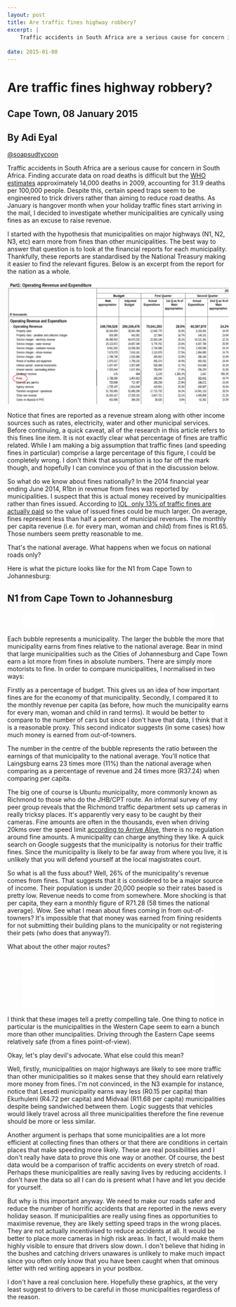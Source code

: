 ```yaml
---
layout: post
title: Are traffic fines highway robbery?
excerpt: |
    Traffic accidents in South Africa are a serious cause for concern in South Africa. In 2009, traffic accidents accounted for 31.9 deaths per 100,000 people. Despite this, certain speed traps seem to be engineered to trick drivers rather than aiming to reduce road deaths. I decided to investigate whether municipalities are cynically using fines as an excuse to raise revenue.
  
date: 2015-01-08
---
```


# Are traffic fines highway robbery?

## Cape Town, 08 January 2015
## By Adi Eyal
[@soapsudtycoon](https://twitter.com/soapsudtycoon)

<style>
    .roadmap {
        max-width: 400px;
        padding: 20px;
        border-radius: 10px;
        background-color: white;
    }
</style>
Traffic accidents in South Africa are a serious cause for concern in South Africa. Finding accurate data on road deaths is difficult but the [WHO estimates](http://www.who.int/iris/bitstream/10665/78256/1/9789241564564_eng.pdf) approximately 14,000 deaths in 2009, accounting for 31.9 deaths per 100,000 people. Despite this, certain speed traps seem to be engineered to trick drivers rather than aiming to reduce road deaths. As January is hangover month when your holiday traffic fines start arriving in the mail, I decided to investigate whether municipalities are cynically using fines as an excuse to raise revenue.

I started with the hypothesis that municipalities on major highways (N1, N2, N3, etc) earn more from fines than other municipalities. The best way to answer that question is to look at the financial reports for each municipality. Thankfully, these reports are standardised by the National Treasury making it easier to find the relevant figures. Below is an excerpt from the report for the nation as a whole.

<img src="/img/traffic-fines/operating-revenue.png"/>

Notice that fines are reported as a revenue stream along with other income sources such as rates, electricity, water and other municipal services. Before continuing, a quick caveat, all of the research in this article refers to this fines line item. It is not exactly clear what percentage of fines are traffic related. While I am making a big assumption that traffic fines (and speeding fines in particular) comprise a large percentage of this figure, I could be completely wrong. I don't think that assumption is too far off the mark though, and hopefully I can convince you of that in the discussion below.

So what do we know about fines nationally? In the 2014 financial year ending June 2014, R1bn in revenue from fines was reported by municipalities. I suspect that this is actual money received by municipalities rather than fines issued. According to [IOL, only 13% of traffic fines are actually paid](http://www.iol.co.za/motoring/industry-news/only-13-percent-of-aarto-fines-paid-1.1558886) so the value of issued fines could be much larger.  On average, fines represent less than half a percent of municipal revenues. The monthly per capita revenue (i.e. for every man, woman and child) from fines is R1.65. Those numbers seem pretty reasonable to me. 

That's the national average. What happens when we focus on national roads only?

Here is what the picture looks like for the N1 from Cape Town to Johannesburg:

## N1 from Cape Town to Johannesburg
<center>
    <div id="n1" class="roadmap" style="max-width:400px; padding:20px;"></div>
</center>

Each bubble represents a municipality. The larger the bubble the more that municipality earns from fines relative to the national average. Bear in mind that large municipalities such as the Cities of Johannesburg and Cape Town earn a lot more from fines in absolute numbers. There are simply more motorists to fine. In order to compare municipalities, I normalised in two ways:

Firstly as a percentage of budget. This gives us an idea of how important fines are for the economy of that municipality. 
Secondly, I compared it to the monthly revenue per capita (as before, how much the municipality earns for every man, woman and child in rand terms). It would be better to compare to the number of cars but since I don't have that data, I think that it is a reasonable proxy. This second indicator suggests (in some cases) how much money is earned from out-of-towners. 

The number in the centre of the bubble represents the ratio between the earnings of that municipality to the national average. You'll notice that Laingsburg earns 23 times more (11%) than the national average when comparing as a percentage of revenue and 24 times more (R37.24) when comparing per capita.

The big one of course is Ubuntu municipality, more commonly known as Richmond to those who do the JHB/CPT route. An informal survey of my peer group reveals that the Richmond traffic department sets up cameras in really tricksy places. It's apparently very easy to be caught by their cameras. Fine amounts are often in the thousands, even when driving 20kms over the speed limit [according to Arrive Alive](http://carinsurance.arrivealive.co.za/does-the-national-road-traffic-act-stipulate-the-amounts-for-traffic-fines.php), there is no regulation around fine amounts. A municipality can charge anything they like. A quick search on Google suggests that the municipality is notorius for their traffic fines. Since the municipality is likely to be far away from where you live, it is unlikely that you will defend yourself at the local magistrates court. 

So what is all the fuss about? Well, 26% of the municipality's revenue comes from fines. That suggests that it is considered to be a major source of income. Their population is under 20,000 people so their rates based is pretty low. Revenue needs to come from somewhere. More shocking is that per capita, they earn a monthly figure of R71.28 (58 times the national average). Wow. See what I mean about fines coming in from out-of-towners? It's impossible that that money was earned from fining residents for not submitting their building plans to the municipality or not registering their pets (who does that anyway?). 

What about the other major routes? 

<center>
    <div id="n2" class="roadmap"></div>
</center>

<center>
    <div id="n3" class="roadmap"></div>
</center>

<center>
    <div id="n1p" class="roadmap"></div>
</center>

I think that these images tell a pretty compelling tale. One thing to notice in particular is the municipalities in the Western Cape seem to earn a bunch more than other muncipalities. Driving through the Eastern Cape seems relatively safe (from a fines point-of-view). 

Okay, let's play devil's advocate. What else could this mean?

Well, firstly, municipalities on major highways are likely to see more traffic than other municipalities so it makes sense that they should earn relatively more money from fines. I'm not convinced, in the N3 example for instance, notice that Lesedi municipality earns way less (R0.15 per capita) than Ekurhuleni (R4.72 per capita) and Midvaal (R11.68 per capita) municipalities despite being sandwiched between them. Logic suggests that vehicles would likely travel across all three municipalities therefore the fine revenue should be more or less similar.

Another argument is perhaps that some municipalities are a lot more efficient at collecting fines than others or that there are conditions in certain places that make speeding more likely. These are real possibilities and I don't really have data to prove this one way or another. Of course, the best data would be a comparison of traffic accidents on every stretch of road. Perhaps these municipalities are really saving lives by reducing accidents. I don't have the data so all I can do is present what I have and let you decide for yourself.

But why is this important anyway. We need to make our roads safer and reduce the number of horrific accidents that are reported in the news every holiday season. If municipalities are really using fines as opportunities to maximise revenue, they are likely setting speed traps in the wrong places. They are not actually incentivised to reduce accidents at all. It would be better to place more cameras in high risk areas. In fact, I would make them highly visible to ensure that drivers slow down. I don't believe that hiding in the bushes and catching drivers unawares is unlikely to make much impact since you often only know that you have been caught when that ominous letter with red writing appears in your postbox.

I don't have a real conclusion here. Hopefully these graphics, at the very least suggest to drivers to be careful in those municipalities regardless of the reason.

<script type="text/javascript" src="http://code4sa.org/traffic-fines/citypress/assets/pym.js"></script>
<script>
    var pymParent1 = new pym.Parent('n1', 'http://code4sa.org/traffic-fines/citypress/n1.html', {});
    var pymParent2 = new pym.Parent('n2', 'http://code4sa.org/traffic-fines/citypress/n2.html', {});
    var pymParent3 = new pym.Parent('n3', 'http://code4sa.org/traffic-fines/citypress/n3.html', {});
    var pymParent4 = new pym.Parent('n1p', 'http://code4sa.org/traffic-fines/citypress/n1-polokwane.html', {});
</script>
